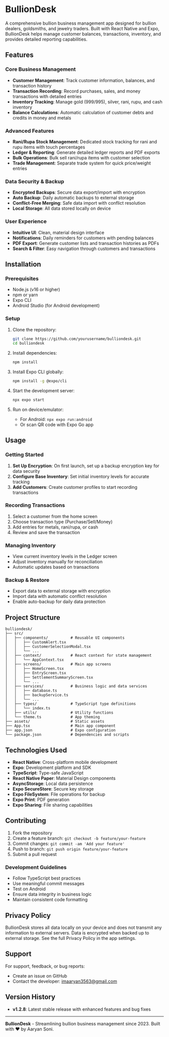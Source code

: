 # BullionDesk

A comprehensive bullion business management app designed for bullion dealers, goldsmiths, and jewelry traders. Built with React Native and Expo, BullionDesk helps manage customer balances, transactions, inventory, and provides detailed reporting capabilities.

## Features

### Core Business Management
- **Customer Management**: Track customer information, balances, and transaction history
- **Transaction Recording**: Record purchases, sales, and money transactions with detailed entries
- **Inventory Tracking**: Manage gold (999/995), silver, rani, rupu, and cash inventory
- **Balance Calculations**: Automatic calculation of customer debts and credits in money and metals

### Advanced Features
- **Rani/Rupa Stock Management**: Dedicated stock tracking for rani and rupu items with touch percentages
- **Ledger & Reporting**: Generate detailed ledger reports and PDF exports
- **Bulk Operations**: Bulk sell rani/rupa items with customer selection
- **Trade Management**: Separate trade system for quick price/weight entries

### Data Security & Backup
- **Encrypted Backups**: Secure data export/import with encryption
- **Auto Backup**: Daily automatic backups to external storage
- **Conflict-Free Merging**: Safe data import with conflict resolution
- **Local Storage**: All data stored locally on device

### User Experience
- **Intuitive UI**: Clean, material design interface
- **Notifications**: Daily reminders for customers with pending balances
- **PDF Export**: Generate customer lists and transaction histories as PDFs
- **Search & Filter**: Easy navigation through customers and transactions

## Installation

### Prerequisites
- Node.js (v16 or higher)
- npm or yarn
- Expo CLI
- Android Studio (for Android development)

### Setup
1. Clone the repository:
   ```bash
   git clone https://github.com/yourusername/bulliondesk.git
   cd bulliondesk
   ```

2. Install dependencies:
   ```bash
   npm install
   ```

3. Install Expo CLI globally:
   ```bash
   npm install -g @expo/cli
   ```

4. Start the development server:
   ```bash
   npx expo start
   ```

5. Run on device/emulator:
   - For Android: `npx expo run:android`
   - Or scan QR code with Expo Go app

## Usage

### Getting Started
1. **Set Up Encryption**: On first launch, set up a backup encryption key for data security
2. **Configure Base Inventory**: Set initial inventory levels for accurate tracking
3. **Add Customers**: Create customer profiles to start recording transactions

### Recording Transactions
1. Select a customer from the home screen
2. Choose transaction type (Purchase/Sell/Money)
3. Add entries for metals, rani/rupa, or cash
4. Review and save the transaction

### Managing Inventory
- View current inventory levels in the Ledger screen
- Adjust inventory manually for reconciliation
- Automatic updates based on transactions

### Backup & Restore
- Export data to external storage with encryption
- Import data with automatic conflict resolution
- Enable auto-backup for daily data protection

## Project Structure

```
bulliondesk/
├── src/
│   ├── components/          # Reusable UI components
│   │   ├── CustomAlert.tsx
│   │   ├── CustomerSelectionModal.tsx
│   │   └── ...
│   ├── context/             # React context for state management
│   │   └── AppContext.tsx
│   ├── screens/             # Main app screens
│   │   ├── HomeScreen.tsx
│   │   ├── EntryScreen.tsx
│   │   ├── SettlementSummaryScreen.tsx
│   │   └── ...
│   ├── services/            # Business logic and data services
│   │   ├── database.ts
│   │   ├── backupService.ts
│   │   └── ...
│   ├── types/               # TypeScript type definitions
│   │   └── index.ts
│   ├── utils/               # Utility functions
│   └── theme.ts             # App theming
├── assets/                  # Static assets
├── App.tsx                  # Main app component
├── app.json                 # Expo configuration
└── package.json             # Dependencies and scripts
```

## Technologies Used

- **React Native**: Cross-platform mobile development
- **Expo**: Development platform and SDK
- **TypeScript**: Type-safe JavaScript
- **React Native Paper**: Material Design components
- **AsyncStorage**: Local data persistence
- **Expo SecureStore**: Secure key storage
- **Expo FileSystem**: File operations for backup
- **Expo Print**: PDF generation
- **Expo Sharing**: File sharing capabilities

## Contributing

1. Fork the repository
2. Create a feature branch: `git checkout -b feature/your-feature`
3. Commit changes: `git commit -am 'Add your feature'`
4. Push to branch: `git push origin feature/your-feature`
5. Submit a pull request

### Development Guidelines
- Follow TypeScript best practices
- Use meaningful commit messages
- Test on Android
- Ensure data integrity in business logic
- Maintain consistent code formatting

## Privacy Policy

BullionDesk stores all data locally on your device and does not transmit any information to external servers. Data is encrypted when backed up to external storage. See the full Privacy Policy in the app settings.

## Support

For support, feedback, or bug reports:
- Create an issue on GitHub
- Contact the developer: imaaryan3563@gmail.com

## Version History

- **v1.2.8**: Latest stable release with enhanced features and bug fixes

---

**BullionDesk** - Streamlining bullion business management since 2023. Built with ❤️ by Aaryan Soni.
